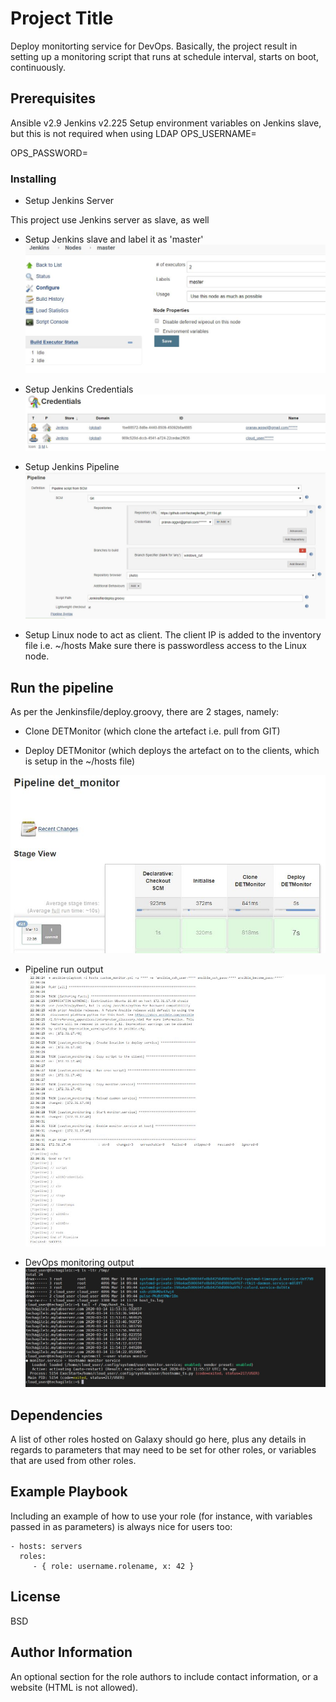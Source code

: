 # Project Title

Deploy monitorting service for DevOps. Basically, the project result in setting up a monitoring script that runs at schedule interval, starts on boot, continuously.   


## Prerequisites

Ansible v2.9
Jenkins v2.225
Setup environment variables on Jenkins slave, but this is not required when using LDAP
OPS_USERNAME=<username>
    
OPS_PASSWORD=<password>

### Installing 

+ Setup Jenkins Server

This project use Jenkins server as slave, as well

+ Setup Jenkins slave and label it as 'master'
![](images/Jenkins_master.JPG)

+ Setup Jenkins Credentials
![](images/Jenkins_credentials.JPG)

+ Setup Jenkins Pipeline
![](images/Jenkins_Pipeline_setup.JPG)

+ Setup Linux node to act as client. The client IP is added to the inventory file i.e. ~/hosts
Make sure there is passwordless access to the Linux node. 

## Run the pipeline

As per the Jenkinsfile/deploy.groovy, there are 2 stages, namely:
+ Clone DETMonitor (which clone the artefact i.e. pull from GIT)

+ Deploy DETMonitor (which deploys the artefact on to the clients, which is setup in the ~/hosts file)

![](images/Jenkins_Pipeline_run.JPG)

+ Pipeline run output
![](images/Jenkins_Pipeline_run_out.JPG)

+ DevOps monitoring output
![](images/monitoring_devops_out.JPG)

Dependencies
------------

A list of other roles hosted on Galaxy should go here, plus any details in regards to parameters that may need to be set for other roles, or variables that are used from other roles.

Example Playbook
----------------

Including an example of how to use your role (for instance, with variables passed in as parameters) is always nice for users too:

    - hosts: servers
      roles:
         - { role: username.rolename, x: 42 }

License
-------

BSD

Author Information
------------------

An optional section for the role authors to include contact information, or a website (HTML is not allowed).
